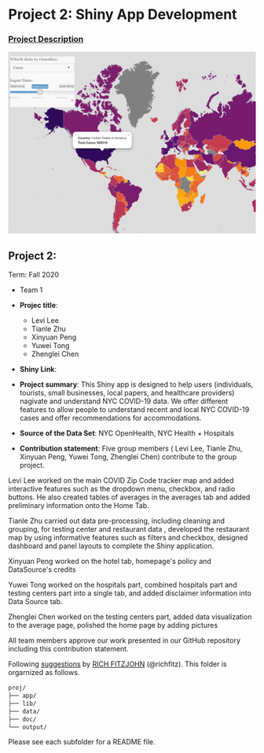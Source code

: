 # Project 2: Shiny App Development

### [Project Description](doc/project2_desc.md)

![screenshot](doc/figs/map.jpg)

## Project 2: 
Term: Fall 2020

+ Team 1
+ **Projec title**: 
	+ Levi Lee
	+ Tianle Zhu
	+ Xinyuan Peng
	+ Yuwei Tong
	+ Zhenglei Chen
	
+  **Shiny Link**: 

+ **Project summary**: This Shiny app is designed to help users (individuals, tourists, small businesses, local papers, and healthcare providers) nagivate and understand NYC COVID-19 data. We offer different features to allow people to understand recent and local NYC COVID-19 cases and offer recommendations for accommodations. 

+ **Source of the Data Set**: NYC OpenHealth, NYC Health + Hospitals

+ **Contribution statement**: 
Five group members ( Levi Lee, Tianle Zhu, Xinyuan Peng, Yuwei Tong, Zhenglei Chen) contribute to the group project.

Levi Lee worked on the main COVID Zip Code tracker map and added interactive features such as the dropdown menu, checkbox, and radio buttons. He also created tables of averages in the averages tab and added preliminary information onto the Home Tab. 

Tianle Zhu carried out data pre-processing, including cleaning and grouping, for testing center and restaurant data , developed the restaurant map by using informative features such as filters and checkbox, designed dashboard and panel layouts to complete the Shiny application.

Xinyuan Peng worked on the hotel tab, homepage's policy and DataSource's credits

Yuwei Tong worked on the hospitals part, combined hospitals part and testing centers part into a single tab, and added disclaimer information into Data Source tab.

Zhenglei Chen worked on the testing centers part, added data visualization to the average page, polished the home page by adding pictures

All team members approve our work presented in our GitHub repository including this contribution statement.

Following [suggestions](http://nicercode.github.io/blog/2013-04-05-projects/) by [RICH FITZJOHN](http://nicercode.github.io/about/#Team) (@richfitz). This folder is orgarnized as follows.

```
proj/
├── app/
├── lib/
├── data/
├── doc/
└── output/
```

Please see each subfolder for a README file.

